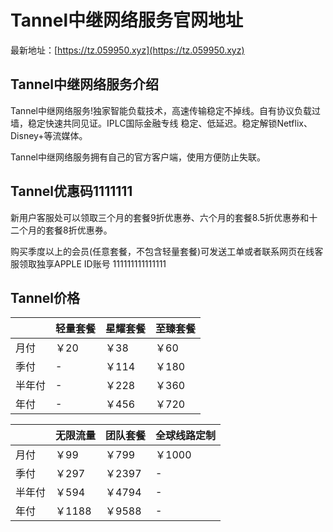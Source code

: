 # Tannel中继网络服务官网地址

最新地址：[https://tz.059950.xyz](https://tz.059950.xyz)

## Tannel中继网络服务介绍

Tannel中继网络服务!独家智能负载技术，高速传输稳定不掉线。自有协议负载过墙，稳定快速共同见证。IPLC国际金融专线 稳定、低延迟。稳定解锁Netflix、Disney+等流媒体。

Tannel中继网络服务拥有自己的官方客户端，使用方便防止失联。

## Tannel优惠码1111111

新用户客服处可以领取三个月的套餐9折优惠券、六个月的套餐8.5折优惠券和十二个月的套餐8折优惠券。

购买季度以上的会员(任意套餐，不包含轻量套餐)可发送工单或者联系网页在线客服领取独享APPLE ID账号
111111111111111
## Tannel价格

||轻量套餐|星耀套餐|至臻套餐|
|----|----|----|----|
|月付|￥20|￥38|￥60|
|季付|-|￥114|￥180|
|半年付|-|￥228|￥360|
|年付|-|￥456|￥720|

||无限流量|团队套餐|全球线路定制|
|----|----|----|----|
|月付|￥99|￥799|￥1000|
|季付|￥297|￥2397|-|
|半年付|￥594|￥4794|-|
|年付|￥1188|￥9588|-|

